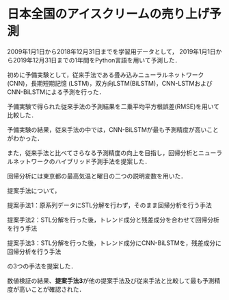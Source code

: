 # 日本全国のアイスクリームの売り上げ予測

2009年1月1日から2018年12月31日までを学習用データとして，
2019年1月1日から2019年12月31日までの1年間をPython言語を用いて予測した．

初めに予備実験として，従来手法である畳み込みニューラルネットワーク(CNN)，長期短期記憶 (LSTM)，双方向LSTM(BiLSTM)，CNN-LSTMおよびCNN-BiLSTMによる予測を行った．

予備実験で得られた従来手法の予測結果を二乗平均平方根誤差(RMSE)を用いて比較した．

予備実験の結果，従来手法の中では，CNN-BiLSTMが最も予測精度が高いことがわかった．

また，従来手法と比べてさらなる予測精度の向上を目指し，回帰分析とニューラルネットワークのハイブリッド予測手法を提案した．

回帰分析には東京都の最高気温と曜日の二つの説明変数を用いた．

提案手法について，

提案手法1：原系列データにSTL分解を行わず，そのまま回帰分析を行う手法

提案手法2：STL分解を行った後，トレンド成分と残差成分を合わせて回帰分析を行う手法

提案手法3：STL分解を行った後，トレンド成分にCNN-BiLSTMを，残差成分に回帰分析を行う手法

の3つの手法を提案した．

数値検証の結果、**提案手法3**が他の提案手法及び従来手法と比較して最も予測精度が高いことが確認された．
